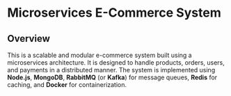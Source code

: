 # **Microservices E-Commerce System**
## **Overview**

This is a scalable and modular e-commerce system built using a microservices architecture. It is designed to handle products, orders, users, and payments in a distributed manner. The system is implemented using **Node.js**, **MongoDB**, **RabbitMQ** (or **Kafka**) for message queues, **Redis** for caching, and **Docker** for containerization.